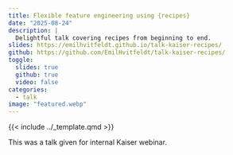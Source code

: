 ```yaml
---
title: Flexible feature engineering using {recipes}
date: "2025-08-24"
description: |
  Delightful talk covering recipes from beginning to end.
slides: https://emilhvitfeldt.github.io/talk-kaiser-recipes/
github: https://github.com/EmilHvitfeldt/talk-kaiser-recipes/
toggle:
  slides: true
  github: true
  video: false
categories:
  - talk
image: "featured.webp"
---
```


{{< include ../_template.qmd >}}

This was a talk given for internal Kaiser webinar.
